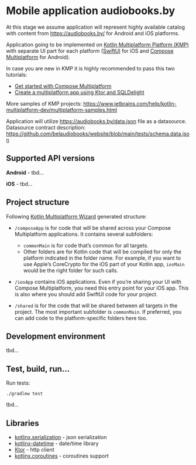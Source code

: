# Mobile application audiobooks.by

At this stage we assume application will represent highly available catalog with content from https://audiobooks.by/ for Android and iOS platforms.

Application going to be implemented on [Kotlin Multiplatform Platform (KMP)](https://www.jetbrains.com/kotlin-multiplatform/) with separate UI part for each platform ([SwiftUI](https://developer.apple.com/xcode/swiftui/) for iOS and [Compose Multiplatform](https://www.jetbrains.com/lp/compose-multiplatform/) for Android).

In case you are new in KMP it is highly recommended to pass this two tutorials:
* [Get started with Compose Multiplatform](https://www.jetbrains.com/help/kotlin-multiplatform-dev/compose-multiplatform-getting-started.html)
* [Create a multiplatform app using Ktor and SQLDelight](https://www.jetbrains.com/help/kotlin-multiplatform-dev/multiplatform-ktor-sqldelight.html)

More samples of KMP projects: https://www.jetbrains.com/help/kotlin-multiplatform-dev/multiplatform-samples.html

Application will utilize https://audiobooks.by/data.json file as a datasource. Datasource contract description: https://github.com/belaudiobooks/website/blob/main/tests/schema.data.json

## Supported API versions

**Android** - tbd...

**iOS** - tbd...

## Project structure

Following [Kotlin Multiplatform Wizard](https://kmp.jetbrains.com/) generated structure:

* `/composeApp` is for code that will be shared across your Compose Multiplatform applications.
  It contains several subfolders:
  - `commonMain` is for code that’s common for all targets.
  - Other folders are for Kotlin code that will be compiled for only the platform indicated in the folder name.
    For example, if you want to use Apple’s CoreCrypto for the iOS part of your Kotlin app,
    `iosMain` would be the right folder for such calls.

* `/iosApp` contains iOS applications. Even if you’re sharing your UI with Compose Multiplatform,
  you need this entry point for your iOS app. This is also where you should add SwiftUI code for your project.

* `/shared` is for the code that will be shared between all targets in the project.
  The most important subfolder is `commonMain`. If preferred, you can add code to the platform-specific folders here too.

## Development environment

tbd...

## Test, build, run...

Run tests:
```
./gradlew test
```

tbd...

## Libraries

* [kotlinx.serialization](https://github.com/Kotlin/kotlinx.serialization) - json serialization
* [kotlinx-datetime](https://github.com/Kotlin/kotlinx-datetime) - date/time library
* [Ktor](https://ktor.io/docs/getting-started-ktor-client-multiplatform-mobile.html) - http client
* [kotlinx.coroutines](https://github.com/Kotlin/kotlinx.coroutines) - coroutines support